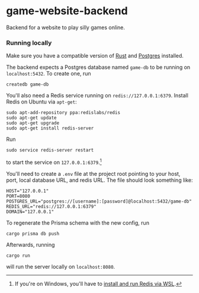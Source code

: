 # game-website-backend

Backend for a website to play silly games online.

### Running locally
Make sure you have a compatible version of [Rust](https://www.rust-lang.org/tools/install) and
[Postgres](https://www.postgresql.org/download/) installed.

The backend expects a Postgres database named `game-db` to be running on `localhost:5432`. To create one, run
```shell
createdb game-db
```

You'll also need a Redis service running on `redis://127.0.0.1:6379`. Install Redis on Ubuntu via `apt-get`:
```shell
sudo apt-add-repository ppa:redislabs/redis
sudo apt-get update
sudo apt-get upgrade
sudo apt-get install redis-server
```
Run
```shell
sudo service redis-server restart
```
to start the service on `127.0.0.1:6379`.[^1]

[^1]: If you're on Windows, you'll have to [install and run Redis via WSL](https://developer.redis.com/create/windows/).

You'll need to create a `.env` file at the project root pointing to your host, port, local database URL, and redis URL.
The file should look something like:
```
HOST="127.0.0.1"
PORT=8080
POSTGRES_URL="postgres://[username]:[password]@localhost:5432/game-db"
REDIS_URL="redis://127.0.0.1:6379"
DOMAIN="127.0.0.1"
```
To regenerate the Prisma schema with the new config, run
```shell
cargo prisma db push
```

Afterwards, running
```shell
cargo run
```
will run the server locally on `localhost:8080`.
